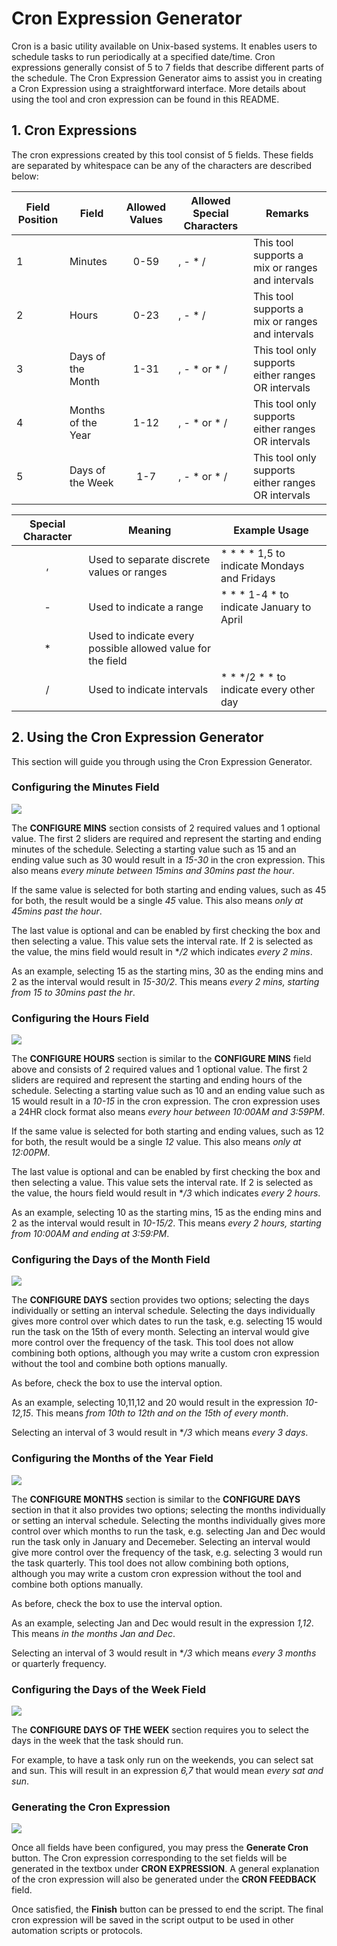 # Cron Expression Generator

Cron is a basic utility available on Unix-based systems. 
It enables users to schedule tasks to run periodically at a specified date/time.
Cron expressions generally consist of 5 to  7 fields that describe different parts of the schedule.
The Cron Expression Generator aims to assist you in creating a Cron Expression using a straightforward interface.
More details about using the tool and cron expression can be found in this README.

## 1. Cron Expressions
The cron expressions created by this tool consist of 5 fields.
These fields are separated by whitespace can be any of the characters are described below:

|Field Position | Field | Allowed Values | Allowed Special Characters | Remarks |
|-|-------------------|:----:|---------------|-|
|1| Minutes			  | 0-59 | , - * /       | This tool supports a mix or ranges and intervals |
|2| Hours			  | 0-23 | , - * /       | This tool supports a mix or ranges and intervals |
|3| Days of the Month | 1-31 | , - * or * /  | This tool only supports either ranges OR intervals |
|4| Months of the Year| 1-12 | , - * or * /  | This tool only supports either ranges OR intervals |
|5| Days of the Week  | 1-7  | , - * or * /  | This tool only supports either ranges OR intervals |

|Special Character | Meaning | Example Usage |
|:-:|-|-|
|,| Used to separate discrete values or ranges| * * * * 1,5 to indicate Mondays and Fridays |
|-| Used to indicate a range | * * * 1-4 * to indicate January to April |
|*| Used to indicate every possible allowed value for the field | |
|/| Used to indicate intervals  | * * */2 * * to indicate every other day|

## 2. Using the Cron Expression Generator
This section will guide you through using the Cron Expression Generator.

### Configuring the Minutes Field
![](/Assets/ConfigureMins.jpg)

The **CONFIGURE MINS** section consists of 2 required values and 1 optional value.
The first 2 sliders are required and represent the starting and ending minutes of the schedule.
Selecting a starting value such as 15 and an ending value such as 30 would result in a *15-30* in the cron expression.
This also means *every minute between 15mins and 30mins past the hour*. 

If the same value is selected for both starting and ending values, such as 45 for both, the result would be a single *45* value.
This also means *only at 45mins past the hour*. 

The last value is optional and can be enabled by first checking the box and then selecting a value.
This value sets the interval rate.
If 2 is selected as the value, the mins field would result in **/2* which indicates *every 2 mins*.

As an example, selecting 15 as the starting mins, 30 as the ending mins and 2 as the interval would result in *15-30/2*.
This means *every 2 mins, starting from 15 to 30mins past the hr*. 

### Configuring the Hours Field
![](/Assets/ConfigureHours.jpg)

The **CONFIGURE HOURS** section is similar to the **CONFIGURE MINS** field above and consists of 2 required values and 1 optional value.
The first 2 sliders are required and represent the starting and ending hours of the schedule.
Selecting a starting value such as 10 and an ending value such as 15 would result in a *10-15* in the cron expression.
The cron expression uses a 24HR clock format also means *every hour between 10:00AM and 3:59PM*. 

If the same value is selected for both starting and ending values, such as 12 for both, the result would be a single *12* value.
This also means *only at 12:00PM*. 

The last value is optional and can be enabled by first checking the box and then selecting a value.
This value sets the interval rate.
If 2 is selected as the value, the hours field would result in **/3* which indicates *every 2 hours*.

As an example, selecting 10 as the starting mins, 15 as the ending mins and 2 as the interval would result in *10-15/2*.
This means *every 2 hours, starting from 10:00AM and ending at 3:59:PM*. 


### Configuring the Days of the Month Field
![](/Assets/ConfigureDays.jpg)

The **CONFIGURE DAYS** section provides two options; selecting the days individually or setting an interval schedule.
Selecting the days individually gives more control over which dates to run the task, e.g. selecting 15 would run the task on the 15th of every month.
Selecting an interval would give more control over the frequency of the task.
This tool does not allow combining both options, although you may write a custom cron expression without the tool and combine both options manually.

As before, check the box to use the interval option.

As an example, selecting 10,11,12 and 20 would result in the expression *10-12,15*.
This means *from 10th to 12th and on the 15th of every month*.

Selecting an interval of 3 would result in **/3* which means *every 3 days*.

### Configuring the Months of the Year Field
![](/Assets/ConfigureMonths.jpg)

The **CONFIGURE MONTHS** section is similar to the **CONFIGURE DAYS** section in that it also provides two options; selecting the months individually or setting an interval schedule.
Selecting the months individually gives more control over which months to run the task, e.g. selecting Jan and Dec would run the task only in January and Decemeber.
Selecting an interval would give more control over the frequency of the task, e.g. selecting 3 would run the task quarterly.
This tool does not allow combining both options, although you may write a custom cron expression without the tool and combine both options manually.

As before, check the box to use the interval option.

As an example, selecting Jan and Dec would result in the expression *1,12*.
This means *in the months Jan and Dec*.

Selecting an interval of 3 would result in **/3* which means *every 3 months* or quarterly frequency.

### Configuring the Days of the Week Field
![](/Assets/ConfigureWeeks.jpg)

The **CONFIGURE DAYS OF THE WEEK** section requires you to select the days in the week that the task should run.

For example, to have a task only run on the weekends, you can select sat and sun. 
This will result in an expression *6,7* that would mean *every sat and sun*.

### Generating the Cron Expression
![](/Assets/GenerateCron.jpg)

Once all fields have been configured, you may press the **Generate Cron** button.
The Cron expression corresponding to the set fields will be generated in the textbox under **CRON EXPRESSION**.
A general explanation of the cron expression will also be generated under the **CRON FEEDBACK** field.

Once satisfied, the **Finish** button can be pressed to end the script. 
The final cron expression will be saved in the script output to be used in other automation scripts or protocols.

